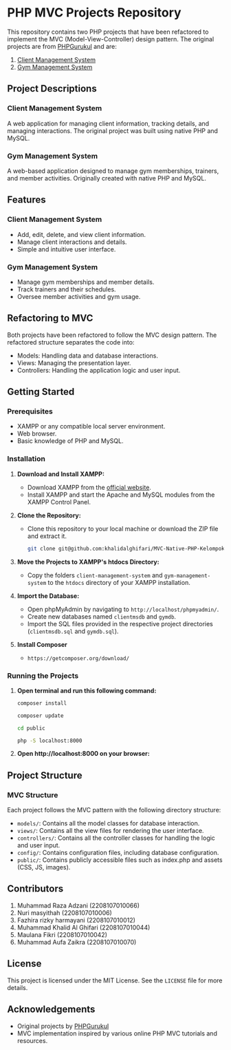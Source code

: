 # PHP MVC Projects Repository

This repository contains two PHP projects that have been refactored to implement the MVC (Model-View-Controller) design pattern. The original projects are from [PHPGurukul](https://phpgurukul.com/) and are:

1. [Client Management System](https://phpgurukul.com/client-management-system-using-php-mysql/)
2. [Gym Management System](https://phpgurukul.com/gym-management-system-using-php-and-mysql/)

## Project Descriptions

### Client Management System

A web application for managing client information, tracking details, and managing interactions. The original project was built using native PHP and MySQL.

### Gym Management System

A web-based application designed to manage gym memberships, trainers, and member activities. Originally created with native PHP and MySQL.

## Features

### Client Management System

- Add, edit, delete, and view client information.
- Manage client interactions and details.
- Simple and intuitive user interface.

### Gym Management System

- Manage gym memberships and member details.
- Track trainers and their schedules.
- Oversee member activities and gym usage.

## Refactoring to MVC

Both projects have been refactored to follow the MVC design pattern. The refactored structure separates the code into:

- Models: Handling data and database interactions.
- Views: Managing the presentation layer.
- Controllers: Handling the application logic and user input.

## Getting Started

### Prerequisites

- XAMPP or any compatible local server environment.
- Web browser.
- Basic knowledge of PHP and MySQL.

### Installation

1. **Download and Install XAMPP:**

   - Download XAMPP from the [official website](https://www.apachefriends.org/index.html).
   - Install XAMPP and start the Apache and MySQL modules from the XAMPP Control Panel.

2. **Clone the Repository:**

   - Clone this repository to your local machine or download the ZIP file and extract it.

     ```bash
     git clone git@github.com:khalidalghifari/MVC-Native-PHP-Kelompok4.git
     ```

3. **Move the Projects to XAMPP's htdocs Directory:**

   - Copy the folders `client-management-system` and `gym-management-system` to the `htdocs` directory of your XAMPP installation.

4. **Import the Database:**

   - Open phpMyAdmin by navigating to `http://localhost/phpmyadmin/`.
   - Create new databases named `clientmsdb` and `gymdb`.
   - Import the SQL files provided in the respective project directories (`clientmsdb.sql` and `gymdb.sql`).

5. **Install Composer**
   - `https://getcomposer.org/download/`

### Running the Projects

1. **Open terminal and run this following command:**

   ```bash
   composer install
   ```

   ```bash
   composer update
   ```

   ```bash
   cd public
   ```

   ```bash
   php -S localhost:8000
   ```

2. **Open http://localhost:8000 on your browser:**

## Project Structure

### MVC Structure

Each project follows the MVC pattern with the following directory structure:

- `models/`: Contains all the model classes for database interaction.
- `views/`: Contains all the view files for rendering the user interface.
- `controllers/`: Contains all the controller classes for handling the logic and user input.
- `config/`: Contains configuration files, including database configuration.
- `public/`: Contains publicly accessible files such as index.php and assets (CSS, JS, images).

## Contributors

1. Muhammad Raza Adzani (2208107010066)
2. Nuri masyithah (2208107010006)
3. Fazhira rizky harmayani (2208107010012)
4. Muhammad Khalid Al Ghifari (2208107010044)
5. Maulana Fikri (2208107010042)
6. Muhammad Aufa Zaikra (2208107010070)

## License

This project is licensed under the MIT License. See the `LICENSE` file for more details.

## Acknowledgements

- Original projects by [PHPGurukul](https://phpgurukul.com/)
- MVC implementation inspired by various online PHP MVC tutorials and resources.
